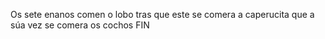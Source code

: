 Os sete enanos comen o lobo tras que este se comera a caperucita que a súa vez se comera os cochos FIN